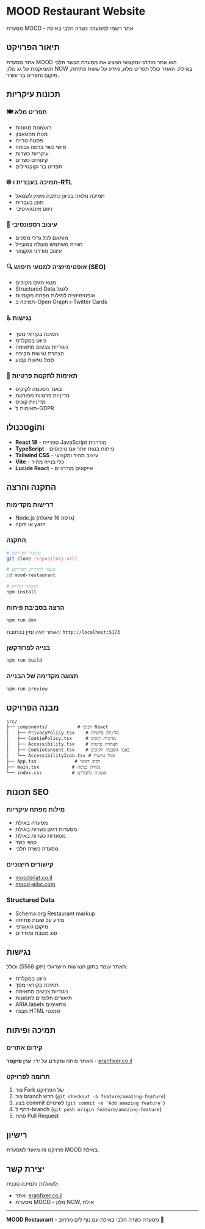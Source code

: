 # MOOD Restaurant Website

מסעדת MOOD - אתר רשמי למסעדה כשרה חלבי באילת

## תיאור הפרויקט

אתר מסעדת MOOD הוא אתר מודרני ומקצועי המציג את מסעדת הכשר חלבי הממוקמת על גג מלון NOW באילת. האתר כולל תפריט מלא, מידע על שעות פתיחה, מיקום ותפריט בר עשיר.

## תכונות עיקריות

### 🍽️ תפריט מלא
- ראשונות מגוונות
- מנות מהטאבון
- פסטה טרייה
- סושי כשר ברמה גבוהה
- עיקריות כשרות
- קינוחים כשרים
- תפריט בר וקוקטיילים

### 🌐 תמיכה בעברית ו-RTL
- תמיכה מלאה בכיוון כתיבה מימין לשמאל
- תוכן בעברית
- ניווט אינטואיטיבי

### 📱 עיצוב רספונסיבי
- מותאם לכל גדלי מסכים
- חוויית משתמש מעולה במובייל
- עיצוב מודרני ומקצועי

### 🔍 אופטימיזציה למנועי חיפוש (SEO)
- מטא תגים מקיפים
- Structured Data לגוגל
- אופטימיזציה למילות מפתח מקומיות
- תמיכה ב-Open Graph ו-Twitter Cards

### ♿ נגישות
- תמיכה בקוראי מסך
- ניווט במקלדת
- ניגודיות צבעים מתאימה
- הצהרת נגישות מקיפה
- סמל נגישות קבוע

### 🍪 תאימות לתקנות פרטיות
- באנר הסכמה לקוקיס
- מדיניות פרטיות מפורטת
- מדיניות קוכיס
- תאימות ל-GDPR

## טכנולוgiות

- **React 18** - ספריית JavaScript מודרנית
- **TypeScript** - פיתוח בטוח יותר עם טיפוסים
- **Tailwind CSS** - עיצוב מהיר ומקצועי
- **Vite** - כלי בנייה מהיר
- **Lucide React** - אייקונים מודרניים

## התקנה והרצה

### דרישות מקדימות
- Node.js (גרסה 16 ומעלה)
- npm או yarn

### התקנה
```bash
# שכפול הפרויקט
git clone [repository-url]

# מעבר לתיקיית הפרויקט
cd mood-restaurant

# התקנת תלויות
npm install
```

### הרצה בסביבת פיתוח
```bash
npm run dev
```

האתר יהיה זמין בכתובת: `http://localhost:5173`

### בנייה לפרודקשן
```bash
npm run build
```

### תצוגה מקדימה של הבנייה
```bash
npm run preview
```

## מבנה הפרויקט

```
src/
├── components/           # רכיבי React
│   ├── PrivacyPolicy.tsx    # מדיניות פרטיות
│   ├── CookiePolicy.tsx     # מדיניות קוכיס
│   ├── Accessibility.tsx    # הצהרת נגישות
│   ├── CookieConsent.tsx    # באנר הסכמה לקוכיס
│   └── AccessibilityIcon.tsx # סמל נגישות
├── App.tsx              # רכיב ראשי
├── main.tsx            # נקודת כניסה
└── index.css           # סגנונות גלובליים
```

## תכונות SEO

### מילות מפתח עיקריות
- מסעדה באילת
- מסעדות דגים כשרות באילת
- מסעדות כשרות באילת
- סושי כשר
- מסעדה כשרה חלבי

### קישורים חיצוניים
- [moodeilat.co.il](https://moodeilat.co.il/)
- [mood-eilat.com](https://mood-eilat.com/)

### Structured Data
- Schema.org Restaurant markup
- מידע על שעות פתיחה
- מיקום גיאוגרפי
- סוג מטבח ומחירים

## נגישות

האתר עומד בתקן הנגישות הישראלי (תקן 5568) וכולל:

- ניווט במקלדת
- תמיכה בקוראי מסך
- ניגודיות צבעים מתאימה
- תיאורים חלופיים לתמונות
- ARIA labels מתאימים
- מבנה HTML סמנטי

## תמיכה ופיתוח

### קידום אתרים
האתר פותח ומקודם על ידי:
**ערן פיקסר** - [eranfixer.co.il](https://eranfixer.co.il)

### תרומה לפרויקט
1. צור Fork של הפרויקט
2. צור branch חדש (`git checkout -b feature/amazing-feature`)
3. בצע commit לשינויים (`git commit -m 'Add amazing feature'`)
4. דחף ל-branch (`git push origin feature/amazing-feature`)
5. פתח Pull Request

## רישיון

פרויקט זה מיועד למסעדת MOOD באילת.

## יצירת קשר

לשאלות ותמיכה טכנית:
- אתר: [eranfixer.co.il](https://eranfixer.co.il)
- מסעדת MOOD - מלון NOW, אילת

---

**MOOD Restaurant** - מסעדה כשרה חלבי באילת עם נוף לים מרהיב 🌊